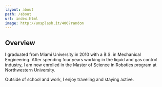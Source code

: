 ```yaml
---
layout: about
path: /about
url: index.html
image: http://unsplash.it/400?random
---
```


## Overview
I graduated from Miami University in 2010 with a B.S. in Mechanical Engineering. After spending four years working in the liquid and gas control industry, I am now enrolled in the Master of Science in Robotics program at Northwestern University.  

Outside of school and work, I enjoy traveling and staying active.

